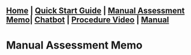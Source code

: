 [Home](index.md) | [Quick Start Guide](quick_start_guide.md) | [Manual Assessment Memo](manual_assessment_memo.md)| [Chatbot](chatbot.md) | [Procedure Video](procedure_video.md) | [Manual](manual.md)
---
# Manual Assessment Memo

